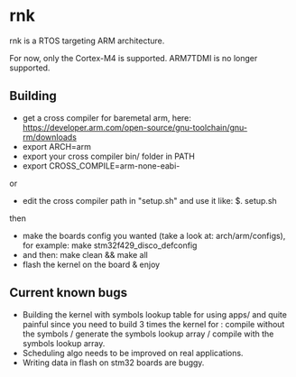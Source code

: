 rnk
===

rnk is a RTOS targeting ARM architecture.

For now, only the Cortex-M4 is supported. ARM7TDMI is no longer supported.


Building
--------

  * get a cross compiler for baremetal arm, here: https://developer.arm.com/open-source/gnu-toolchain/gnu-rm/downloads
  * export ARCH=arm
  * export your cross compiler bin/ folder in PATH
  * export CROSS_COMPILE=arm-none-eabi-
  
or
  * edit the cross compiler path in "setup.sh" and use it like: $. setup.sh
  
then
  * make the boards config you wanted (take a look at: arch/arm/configs), for example: make stm32f429_disco_defconfig
  * and then: make clean && make all
  * flash the kernel on the board & enjoy

Current known bugs
------------------

  * Building the kernel with symbols lookup table for using apps/ and quite painful since you need to build 3 times the kernel for : compile without the symbols / generate the symbols lookup array / compile with the symbols lookup array.
  * Scheduling algo needs to be improved on real applications.
  * Writing data in flash on stm32 boards are buggy.
